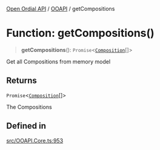 [Open Ordial API](../../README.md) / [OOAPI](../README.md) / getCompositions

# Function: getCompositions()

> **getCompositions**(): `Promise`\<[`Composition`](../classes/Composition.md)[]\>

Get all Compositions from memory model

## Returns

`Promise`\<[`Composition`](../classes/Composition.md)[]\>

The Compositions

## Defined in

[src/OOAPI.Core.ts:953](https://github.com/open-ordinal/open-ordinal-api/blob/727b99edb71d9e2feb76fbc2eae8d4b22e6a8312/src/OOAPI.Core.ts#L953)
